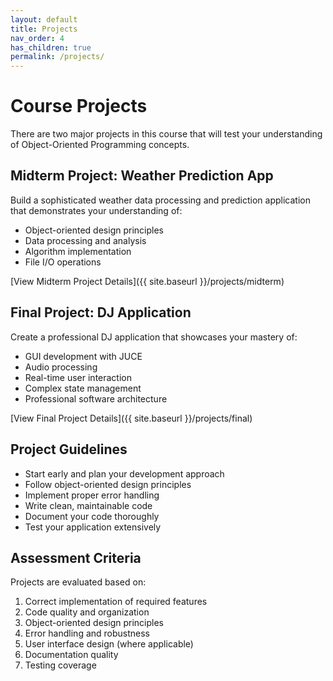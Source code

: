 ```yaml
---
layout: default
title: Projects
nav_order: 4
has_children: true
permalink: /projects/
---
```


# Course Projects

There are two major projects in this course that will test your understanding of Object-Oriented Programming concepts.

## Midterm Project: Weather Prediction App

Build a sophisticated weather data processing and prediction application that demonstrates your understanding of:

- Object-oriented design principles
- Data processing and analysis
- Algorithm implementation
- File I/O operations

[View Midterm Project Details]({{ site.baseurl }}/projects/midterm)

## Final Project: DJ Application

Create a professional DJ application that showcases your mastery of:

- GUI development with JUCE
- Audio processing
- Real-time user interaction
- Complex state management
- Professional software architecture

[View Final Project Details]({{ site.baseurl }}/projects/final)

## Project Guidelines

- Start early and plan your development approach
- Follow object-oriented design principles
- Implement proper error handling
- Write clean, maintainable code
- Document your code thoroughly
- Test your application extensively

## Assessment Criteria

Projects are evaluated based on:

1. Correct implementation of required features
2. Code quality and organization
3. Object-oriented design principles
4. Error handling and robustness
5. User interface design (where applicable)
6. Documentation quality
7. Testing coverage
